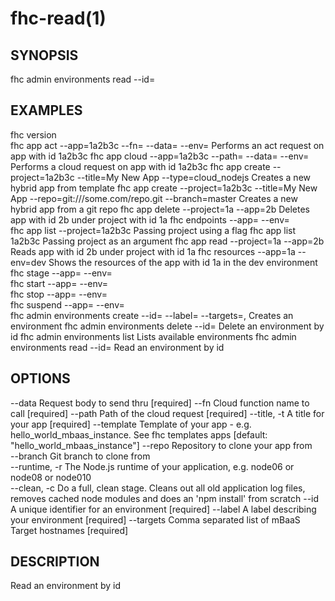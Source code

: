 fhc-read(1)
===========
## SYNOPSIS

 fhc admin environments read --id=<id>

## EXAMPLES

  fhc version                                                                                                        
  fhc app act --app=1a2b3c --fn=<serverside Function> --data=<data to send> --env=<environment>                      Performs an act request on app with id 1a2b3c
  fhc app cloud --app=1a2b3c --path=<serverside path from root> --data=<Data to send> --env=<environment>            Performs a cloud request on app with id 1a2b3c
  fhc app create --project=1a2b3c --title=My New App --type=cloud_nodejs                                             Creates a new hybrid app from template
  fhc app create --project=1a2b3c --title=My New App --repo=git:///some.com/repo.git --branch=master                 Creates a new hybrid app from a git repo
  fhc app delete --project=1a --app=2b                                                                               Deletes app with id 2b under project with id 1a
  fhc endpoints --app=<appGuid> --env=<environmentName>                                                              
  fhc app list --project=1a2b3c                                                                                      Passing project using a flag
  fhc app list 1a2b3c                                                                                                Passing project as an argument
  fhc app read --project=1a --app=2b                                                                                 Reads app with id 2b under project with id 1a
  fhc resources --app=1a --env=dev                                                                                   Shows the resources of the app with id 1a in the dev environment
  fhc stage --app=<appGuid> --env=<environmentName>                                                                  
  fhc start --app=<appGuid> --env=<environmentName>                                                                  
  fhc stop --app=<appGuid> --env=<environmentName>                                                                   
  fhc suspend --app=<appGuid> --env=<environmentName>                                                                
  fhc admin environments create --id=<environment id> --label=<label> --targets=<mbaasTargetId1>,<mbaasTargetId2>    Creates an environment
  fhc admin environments delete --id=<environment id>                                                                Delete an environment by id
  fhc admin environments list                                                                                        Lists available environments
  fhc admin environments read --id=<id>                                                                              Read an environment by id


## OPTIONS

  --data         Request body to send thru                                                                                                             [required]
  --fn           Cloud function name to call                                                                                                           [required]
  --path         Path of the cloud request                                                                                                             [required]
  --title, -t    A title for your app                                                                                                                  [required]
  --template     Template of your app - e.g. hello_world_mbaas_instance. See fhc templates apps                                                        [default: "hello_world_mbaas_instance"]
  --repo         Repository to clone your app from                                                                                                   
  --branch       Git branch to clone from                                                                                                            
  --runtime, -r  The Node.js runtime of your application, e.g. node06 or node08 or node010                                                           
  --clean, -c    Do a full, clean stage. Cleans out all old application log files, removes cached node modules and does an 'npm install' from scratch
  --id           A unique identifier for an environment                                                                                                [required]
  --label        A label describing your environment                                                                                                   [required]
  --targets      Comma separated list of mBaaS Target hostnames                                                                                        [required]

## DESCRIPTION

Read an environment by id


